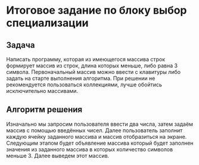 # Итоговое задание по блоку выбор специализации

## Задача

Написать программу, которая из имеющегося массива строк
формирует массив из строк, длина которых меньше, либо
равна 3 символа. Первоначальный массив можно ввести с клавитуры
либо задать на старте выполнения алгоритма. При решении
не рекомендуется пользоваться коллекциями, лучше обойтись
исключительно массивами.

## Алгоритм решения

Изначально мы запросим пользователя ввести два числа, затем задаём массив с помощью введённых чисел. Далее пользователь заполнит каждую ячейку заданного массива и массив отобразиться на экране. Следующим этапом будет объявление массива который будет заполнен значения из заданного массива в которых количество символов меньше 3. Далее выведем этот массив.
